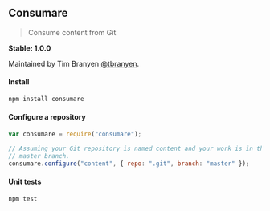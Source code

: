 Consumare
---------

> Consume content from Git

**Stable: 1.0.0**

Maintained by Tim Branyen [@tbranyen](http://twitter.com/tbranyen).

#### Install ####

``` bash
npm install consumare
```

#### Configure a repository ####

``` javascript
var consumare = require("consumare");

// Assuming your Git repository is named content and your work is in the
// master branch.
consumare.configure("content", { repo: ".git", branch: "master" });
```

#### Unit tests ####

``` bash
npm test
```
